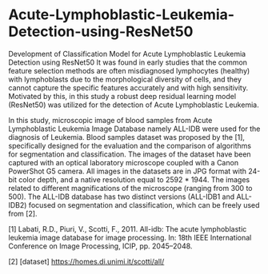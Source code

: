 # Acute-Lymphoblastic-Leukemia-Detection-using-ResNet50
Development of Classification Model for Acute Lymphoblastic Leukemia Detection using ResNet50 
It was found in early studies that the common feature selection methods are often misdiagnosed lymphocytes (healthy) with lymphoblasts due to the morphological diversity of cells, and they cannot capture the specific features accurately and with high sensitivity. Motivated by this, in this study a robust deep residual learning model (ResNet50) was utilized for the detection of Acute Lymphoblastic Leukemia.

In this study, microscopic image of blood samples from Acute Lymphoblastic Leukemia Image Database namely ALL-IDB were used for the diagnosis of Leukemia. Blood samples dataset was proposed by the [1], specifically designed for the evaluation and the comparison of algorithms for segmentation and classification. The images of the dataset have been captured with an optical laboratory microscope coupled with a Canon PowerShot G5 camera. All images in the datasets are in JPG format with 24-bit color depth, and a native resolution equal to 2592 * 1944. The images related to different magnifications of the microscope (ranging from 300 to 500). The ALL-IDB database has two distinct versions (ALL-IDB1 and ALL-IDB2) focused on segmentation and classification, which can be freely used from [2].

[1] Labati, R.D., Piuri, V., Scotti, F., 2011. All-idb: The acute lymphoblastic leukemia image database for image processing. In: 18th IEEE International Conference on Image
Processing, ICIP, pp. 2045–2048.

[2] [dataset] https://homes.di.unimi.it/scotti/all/
